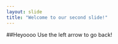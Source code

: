 ```yaml
---
layout: slide
title: "Welcome to our second slide!"
---
```

##Heyoooo
Use the left arrow to go back!
